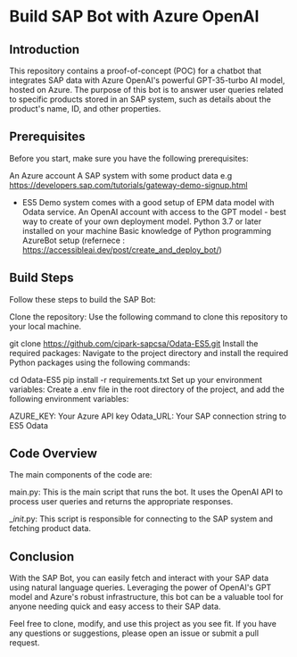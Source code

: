 # Build SAP Bot with Azure OpenAI

## Introduction
This repository contains a proof-of-concept (POC) for a chatbot that integrates SAP data with Azure OpenAI's powerful GPT-35-turbo AI model, hosted on Azure. The purpose of this bot is to answer user queries related to specific products stored in an SAP system, such as details about the product's name, ID, and other properties.

## Prerequisites
Before you start, make sure you have the following prerequisites:

An Azure account
A SAP system with some product data e.g https://developers.sap.com/tutorials/gateway-demo-signup.html 
 - ES5 Demo system comes with a good setup of EPM data model with Odata service. 
An OpenAI account with access to the GPT model - best way to create of your own deployment model. 
Python 3.7 or later installed on your machine
Basic knowledge of Python programming
AzureBot setup (refernece : https://accessibleai.dev/post/create_and_deploy_bot/)

## Build Steps
Follow these steps to build the SAP Bot:

Clone the repository: Use the following command to clone this repository to your local machine.

git clone https://github.com/cjpark-sapcsa/Odata-ES5.git
Install the required packages: Navigate to the project directory and install the required Python packages using the following commands:

cd Odata-ES5
pip install -r requirements.txt
Set up your environment variables: Create a .env file in the root directory of the project, and add the following environment variables:

AZURE_KEY: Your Azure API key
Odata_URL: Your SAP connection string to ES5 Odata 

## Code Overview
The main components of the code are:

main.py: This is the main script that runs the bot. It uses the OpenAI API to process user queries and returns the appropriate responses.

__init_.py: This script is responsible for connecting to the SAP system and fetching product data.


## Conclusion
With the SAP Bot, you can easily fetch and interact with your SAP data using natural language queries. Leveraging the power of OpenAI's GPT model and Azure's robust infrastructure, this bot can be a valuable tool for anyone needing quick and easy access to their SAP data.

Feel free to clone, modify, and use this project as you see fit. If you have any questions or suggestions, please open an issue or submit a pull request.
